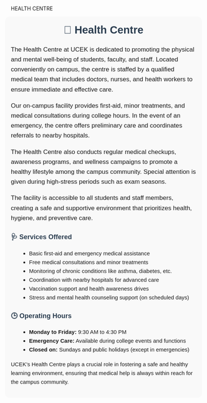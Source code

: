 HEALTH CENTRE

<!-- <div style="width:620px; float:right; margin-left:20px;"><img alt="Health Centre" src="images/healthCentre.jpg" style="border-radius:2%; "/>
</div> -->

<section style="background-color: #f9f9f9; padding: 1rem; border-radius: 12px; font-family: Arial, sans-serif; line-height: 1.6; margin-left: -1rem; margin-right: -1rem;">
  <h2 style="text-align: center; color: #2c3e50; font-size: 1.8rem; margin-bottom: 1rem; margin-top:-0.2rem;">🏥 Health Centre</h2>

  <div style="font-size: 17px;">
    <p>
      The Health Centre at UCEK is dedicated to promoting the physical and mental well-being of students, faculty, and staff. Located conveniently on campus, the centre is staffed by a qualified medical team that includes doctors, nurses, and health workers to ensure immediate and effective care.
    </p>
    <p>
      Our on-campus facility provides first-aid, minor treatments, and medical consultations during college hours. In the event of an emergency, the centre offers preliminary care and coordinates referrals to nearby hospitals.
    </p>
    <p>
      The Health Centre also conducts regular medical checkups, awareness programs, and wellness campaigns to promote a healthy lifestyle among the campus community. Special attention is given during high-stress periods such as exam seasons.
    </p>
    <p>
      The facility is accessible to all students and staff members, creating a safe and supportive environment that prioritizes health, hygiene, and preventive care.
    </p>
  </div>

  <h3 style="margin-top: 1.5rem; color: #2c3e50; font-size: 18px;">🩺 Services Offered</h3>
  <ul style="margin-left: 1.5rem; font-size: 15px;">
    <li>Basic first-aid and emergency medical assistance</li>
    <li>Free medical consultations and minor treatments</li>
    <li>Monitoring of chronic conditions like asthma, diabetes, etc.</li>
    <li>Coordination with nearby hospitals for advanced care</li>
    <li>Vaccination support and health awareness drives</li>
    <li>Stress and mental health counseling support (on scheduled days)</li>
  </ul>

  <h3 style="margin-top: 1.5rem; color: #2c3e50; font-size: 18px;">🕒 Operating Hours</h3>
  <ul style="margin-left: 1.5rem; font-size: 15px;">
    <li><strong>Monday to Friday:</strong> 9:30 AM to 4:30 PM</li>
    <li><strong>Emergency Care:</strong> Available during college events and functions</li>
    <li><strong>Closed on:</strong> Sundays and public holidays (except in emergencies)</li>
  </ul>

  <p style="margin-top: 1rem; font-size: 15px;">
    UCEK’s Health Centre plays a crucial role in fostering a safe and healthy learning environment, ensuring that medical help is always within reach for the campus community.
  </p>
</section>
